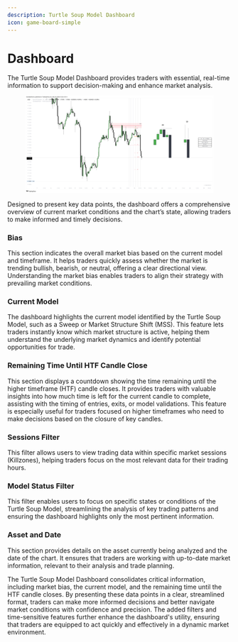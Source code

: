 ```yaml
---
description: Turtle Soup Model Dashboard
icon: game-board-simple
---
```


# Dashboard

The Turtle Soup Model Dashboard provides traders with essential, real-time information to support decision-making and enhance market analysis.&#x20;

<figure><img src="../../.gitbook/assets/docs-turtle-soup-008.png" alt=""><figcaption></figcaption></figure>

Designed to present key data points, the dashboard offers a comprehensive overview of current market conditions and the chart’s state, allowing traders to make informed and timely decisions.

### **Bias**

This section indicates the overall market bias based on the current model and timeframe. It helps traders quickly assess whether the market is trending bullish, bearish, or neutral, offering a clear directional view. Understanding the market bias enables traders to align their strategy with prevailing market conditions.

### **Current Model**

The dashboard highlights the current model identified by the Turtle Soup Model, such as a Sweep or Market Structure Shift (MSS). This feature lets traders instantly know which market structure is active, helping them understand the underlying market dynamics and identify potential opportunities for trade.

### **Remaining Time Until HTF Candle Close**

This section displays a countdown showing the time remaining until the higher timeframe (HTF) candle closes. It provides traders with valuable insights into how much time is left for the current candle to complete, assisting with the timing of entries, exits, or model validations. This feature is especially useful for traders focused on higher timeframes who need to make decisions based on the closure of key candles.

### **Sessions Filter**

This filter allows users to view trading data within specific market sessions (Killzones), helping traders focus on the most relevant data for their trading hours.

### **Model Status Filter**

This filter enables users to focus on specific states or conditions of the Turtle Soup Model, streamlining the analysis of key trading patterns and ensuring the dashboard highlights only the most pertinent information.

### **Asset and Date**

This section provides details on the asset currently being analyzed and the date of the chart. It ensures that traders are working with up-to-date market information, relevant to their analysis and trade planning.

The Turtle Soup Model Dashboard consolidates critical information, including market bias, the current model, and the remaining time until the HTF candle closes. By presenting these data points in a clear, streamlined format, traders can make more informed decisions and better navigate market conditions with confidence and precision. The added filters and time-sensitive features further enhance the dashboard's utility, ensuring that traders are equipped to act quickly and effectively in a dynamic market environment.
